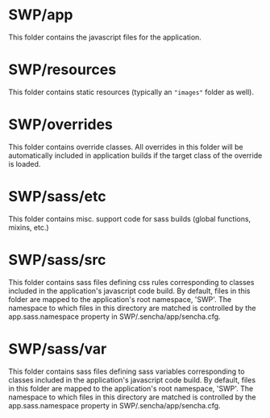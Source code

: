 # SWP/app

This folder contains the javascript files for the application.

# SWP/resources

This folder contains static resources (typically an `"images"` folder as well).

# SWP/overrides

This folder contains override classes. All overrides in this folder will be 
automatically included in application builds if the target class of the override
is loaded.

# SWP/sass/etc

This folder contains misc. support code for sass builds (global functions, 
mixins, etc.)

# SWP/sass/src

This folder contains sass files defining css rules corresponding to classes
included in the application's javascript code build.  By default, files in this 
folder are mapped to the application's root namespace, 'SWP'. The
namespace to which files in this directory are matched is controlled by the
app.sass.namespace property in SWP/.sencha/app/sencha.cfg. 

# SWP/sass/var

This folder contains sass files defining sass variables corresponding to classes
included in the application's javascript code build.  By default, files in this 
folder are mapped to the application's root namespace, 'SWP'. The
namespace to which files in this directory are matched is controlled by the
app.sass.namespace property in SWP/.sencha/app/sencha.cfg. 
